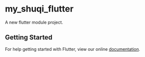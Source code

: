 # my_shuqi_flutter

A new flutter module project.

## Getting Started

For help getting started with Flutter, view our online
[documentation](https://flutter.io/).
